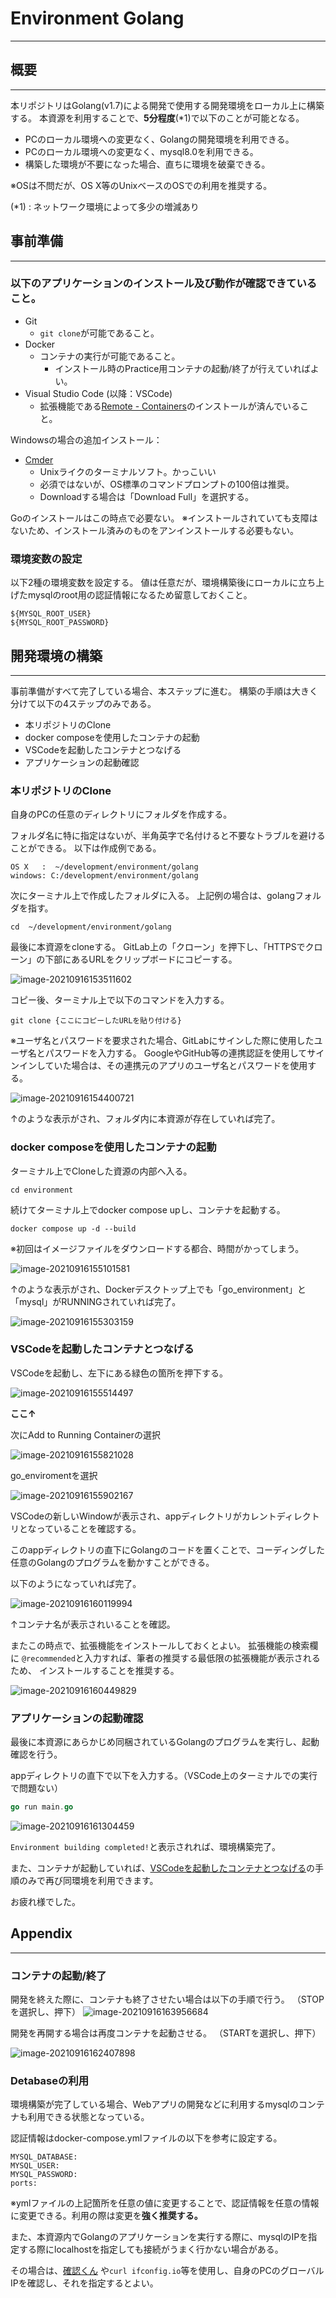 # Environment Golang

***

## 概要

***

本リポジトリはGolang(v1.7)による開発で使用する開発環境をローカル上に構築する。
本資源を利用することで、**5分程度**(*1)で以下のことが可能となる。

- PCのローカル環境への変更なく、Golangの開発環境を利用できる。
- PCのローカル環境への変更なく、mysql8.0を利用できる。
- 構築した環境が不要になった場合、直ちに環境を破棄できる。

※OSは不問だが、OS X等のUnixベースのOSでの利用を推奨する。

(*1) : ネットワーク環境によって多少の増減あり

## 事前準備

***

### 以下のアプリケーションのインストール及び動作が確認できていること。

- Git
  - `git clone`が可能であること。
- Docker
  - コンテナの実行が可能であること。
    - インストール時のPractice用コンテナの起動/終了が行えていればよい。
- Visual Studio Code (以降：VSCode)
  - 拡張機能である[Remote - Containers](https://marketplace.visualstudio.com/items?itemName=ms-vscode-remote.remote-containers)のインストールが済んでいること。


Windowsの場合の追加インストール：

- [Cmder](https://cmder.net/)
  - Unixライクのターミナルソフト。かっこいい
  - 必須ではないが、OS標準のコマンドプロンプトの100倍は推奨。
  - Downloadする場合は「Download Full」を選択する。

Goのインストールはこの時点で必要ない。
※インストールされていても支障はないため、インストール済みのものをアンインストールする必要もない。



### 環境変数の設定

以下2種の環境変数を設定する。
値は任意だが、環境構築後にローカルに立ち上げたmysqlのroot用の認証情報になるため留意しておくこと。

```
${MYSQL_ROOT_USER}
${MYSQL_ROOT_PASSWORD}
```



## 開発環境の構築

***

事前準備がすべて完了している場合、本ステップに進む。
構築の手順は大きく分けて以下の4ステップのみである。

- 本リポジトリのClone
- docker composeを使用したコンテナの起動
- VSCodeを起動したコンテナとつなげる
- アプリケーションの起動確認



### 本リポジトリのClone

自身のPCの任意のディレクトリにフォルダを作成する。

フォルダ名に特に指定はないが、半角英字で名付けると不要なトラブルを避けることができる。
以下は作成例である。

```shell
OS X   :  ~/development/environment/golang
windows: C:/development/environment/golang
```

次にターミナル上で作成したフォルダに入る。
上記例の場合は、golangフォルダを指す。

```shell
cd  ~/development/environment/golang
```

最後に本資源をcloneする。
GitLab上の「クローン」を押下し、「HTTPSでクローン」の下部にあるURLをクリップボードにコピーする。

![image-20210916153511602](https://gitlab.com/poc-private-only/go-poc/environment/-/raw/assets/typora-user-images/image-20210916153511602.png)

コピー後、ターミナル上で以下のコマンドを入力する。

```shell
git clone {ここにコピーしたURLを貼り付ける}
```

※ユーザ名とパスワードを要求された場合、GitLabにサインした際に使用したユーザ名とパスワードを入力する。
GoogleやGitHub等の連携認証を使用してサインインしていた場合は、その連携元のアプリのユーザ名とパスワードを使用する。

![image-20210916154400721](https://gitlab.com/poc-private-only/go-poc/environment/-/raw/assets/typora-user-images/image-20210916154400721.png)

↑のような表示がされ、フォルダ内に本資源が存在していれば完了。



### docker composeを使用したコンテナの起動

ターミナル上でCloneした資源の内部へ入る。

```shell
cd environment
```

続けてターミナル上でdocker compose upし、コンテナを起動する。

```shell
docker compose up -d --build
```

※初回はイメージファイルをダウンロードする都合、時間がかってしまう。

![image-20210916155101581](https://gitlab.com/poc-private-only/go-poc/environment/-/raw/assets/typora-user-images/image-20210916155101581.png)

↑のような表示がされ、Dockerデスクトップ上でも「go_environment」と「mysql」がRUNNINGされていれば完了。

![image-20210916155303159](https://gitlab.com/poc-private-only/go-poc/environment/-/raw/assets/typora-user-images/image-20210916155303159.png)



### VSCodeを起動したコンテナとつなげる

VSCodeを起動し、左下にある緑色の箇所を押下する。

![image-20210916155514497](https://gitlab.com/poc-private-only/go-poc/environment/-/raw/assets/typora-user-images/image-20210916155514497.png)

**ここ↑**

次にAdd to Running Containerの選択

![image-20210916155821028](https://gitlab.com/poc-private-only/go-poc/environment/-/raw/assets/typora-user-images/image-20210916155821028.png)

go_enviromentを選択

![image-20210916155902167](https://gitlab.com/poc-private-only/go-poc/environment/-/raw/assets/typora-user-images/image-20210916155902167.png)

VSCodeの新しいWindowが表示され、appディレクトリがカレントディレクトリとなっていることを確認する。

このappディレクトリの直下にGolangのコードを置くことで、コーディングした任意のGolangのプログラムを動かすことができる。

以下のようになっていれば完了。

![image-20210916160119994](https://gitlab.com/poc-private-only/go-poc/environment/-/raw/assets/typora-user-images/image-20210916160119994.png)

↑コンテナ名が表示されいることを確認。

またこの時点で、拡張機能をインストールしておくとよい。
拡張機能の検索欄に `@recommended`と入力すれば、筆者の推奨する最低限の拡張機能が表示されるため、
インストールすることを推奨する。

![image-20210916160449829](https://gitlab.com/poc-private-only/go-poc/environment/-/raw/assets/typora-user-images/image-20210916160449829.png)



### アプリケーションの起動確認

最後に本資源にあらかじめ同梱されているGolangのプログラムを実行し、起動確認を行う。

appディレクトリの直下で以下を入力する。（VSCode上のターミナルでの実行で問題ない）

```go
go run main.go
```

![image-20210916161304459](https://gitlab.com/poc-private-only/go-poc/environment/-/raw/assets/typora-user-images/image-20210916161304459.png)

`Environment building completed!`と表示されれば、環境構築完了。

また、コンテナが起動していれば、[VSCodeを起動したコンテナとつなげる](https://gitlab.com/poc-private-only/go-poc/environment#vscode%E3%82%92%E8%B5%B7%E5%8B%95%E3%81%97%E3%81%9F%E3%82%B3%E3%83%B3%E3%83%86%E3%83%8A%E3%81%A8%E3%81%A4%E3%81%AA%E3%81%92%E3%82%8B)の手順のみで再び同環境を利用できます。

お疲れ様でした。


## Appendix

***

### コンテナの起動/終了

開発を終えた際に、コンテナも終了させたい場合は以下の手順で行う。
（STOPを選択し、押下）
![image-20210916163956684](https://gitlab.com/poc-private-only/go-poc/environment/-/raw/assets/typora-user-images/image-20210916163956684.png)

開発を再開する場合は再度コンテナを起動させる。
（STARTを選択し、押下）

![image-20210916162407898](https://gitlab.com/poc-private-only/go-poc/environment/-/raw/assets/typora-user-images/image-20210916162407898.png)



### Detabaseの利用

環境構築が完了している場合、Webアプリの開発などに利用するmysqlのコンテナも利用できる状態となっている。

認証情報はdocker-compose.ymlファイルの以下を参考に設定する。

```
MYSQL_DATABASE:
MYSQL_USER:
MYSQL_PASSWORD:
ports:
```

※ymlファイルの上記箇所を任意の値に変更することで、認証情報を任意の情報に変更できる。利用の際は変更を**強く推奨する。**

また、本資源内でGolangのアプリケーションを実行する際に、mysqlのIPを指定する際にlocalhostを指定しても接続がうまく行かない場合がある。

その場合は、[確認くん](https://www.ugtop.com/spill.shtml) や`curl ifconfig.io`等を使用し、自身のPCのグローバルIPを確認し、それを指定するとよい。
